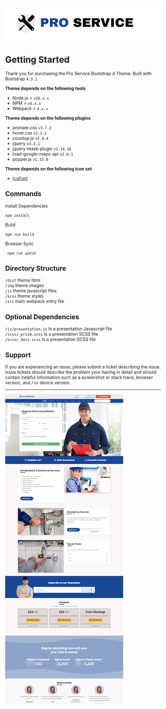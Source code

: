 
![Pro Service Theme](_theme/logo.svg)

# Getting Started
Thank you for purchasing the Pro Service Bootstrap 4 Theme. 
Built with Bootstrap `4.3.1`. 


**Theme depends on the following tools**

- Node.js > `v10.x.x`
- NPM > `v6.x.x`
- Webpack > `4.x.x`


**Theme depends on the following plugins**

- animate.css `v3.7.2`
- hover.css `v2.3.2`
- countup.js `v2.0.4`
- jquery `v3.4.1`
- jquery-mask-plugin `v1.14.16`
- load-google-maps-api `v2.0.1`
- popper.js `v1.15.0`

**Theme depends on the following icon set**
- [IcoFont](https://icofont.com)

## Commands
Install Dependencies  <br>
```
npm install
```

Build   <br>
```
npm run build 
```
Browser Sync  <br>
```
 npm run watch 
```
  
## Directory Structure
`/dist` theme html  <br>
`/img` theme images <br>
`/js` theme javascript files <br>
`/scss` theme styles <br>
`/src` main webpack entry file <br>


## Optional Dependencies
`/js/presentation.js` Is a presentation Javascript file <br>
`/scss/_prism.scss` Is a presentation SCSS file <br>
`/scss/_docs.scss` Is a presentation SCSS file <br>


## Support
If you are experiencing an issue, please submit a ticket describing the issue.
Issue tickets should describe the problem your having in detail and should contain helpful information
such as a screenshot or stack trace, browser version, and / or device version. 

<hr>

![Pro Service Theme](_theme/screenshot.png)


